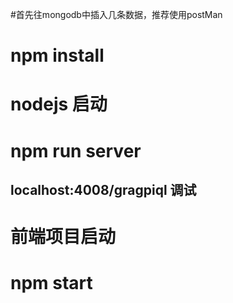 #首先往mongodb中插入几条数据，推荐使用postMan

# npm install

# nodejs 启动
# npm run server
## localhost:4008/gragpiql 调试

# 前端项目启动
# npm start